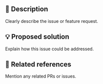 ## 📝 Description

Clearly describe the issue or feature request.

## 💡 Proposed solution

Explain how this issue could be addressed.

## 🔗 Related references

Mention any related PRs or issues.
